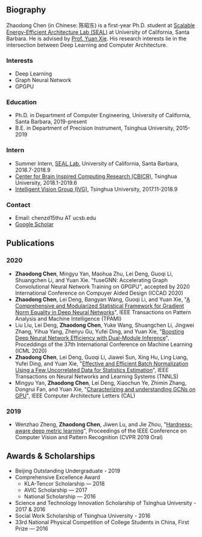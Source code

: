 ## Biography

Zhaodong Chen (in Chinese: 陈昭东) is a first-year Ph.D. student at [Scalable Energy-Efficient Architecture Lab (SEAL)](https://seal.ece.ucsb.edu) at University of California, Santa Barbara. He is advised by [Prof. Yuan Xie](https://web.ece.ucsb.edu/~yuanxie/). His research interests lie in the intersection between Deep Learning and Computer Architecture.

### Interests

* Deep Learning
* Graph Neural Network
* GPGPU

### Education

* Ph.D. in Department of Computer Engineering, University of California, Santa Barbara, 2019-present
* B.E.  in Department of Precision Instrument, Tsinghua University, 2015-2019

### Intern
* Summer Intern, [SEAL Lab](https://seal.ece.ucsb.edu), University of California, Santa Barbara, 2018.7-2018.9
* [Center for Brain Inspired Computing Research (CBICR)](https://www.cbicr.tsinghua.edu.cn/english/), Tsinghua University, 2018.1-2019.6
* [Intelligent Vision Group (IVG)](http://ivg.au.tsinghua.edu.cn/index.php), Tsinghua University, 2017.11-2018.9

### Contact
* Email: chenzd15thu AT ucsb.edu
* [Google Scholar](https://scholar.google.com/citations?user=cmuZqTEAAAAJ&hl=en)

## Publications

### 2020
* **Zhaodong Chen**, Mingyu Yan, Maohua Zhu, Lei Deng, Guoqi Li, Shuangchen Li, and Yuan Xie. "fuseGNN: Accelerating Graph Convolutional Neural Network Training on GPGPU", accepted by 2020 International Conference on Compuyer Aided Design (ICCAD 2020)
* **Zhaodong Chen**, Lei Deng, Bangyan Wang, Guoqi Li, and Yuan Xie, "[A Comprehensive and Modularized Statistical Framework for Gradient Norm Equality in Deep Neural Networks](https://ieeexplore.ieee.org/document/9143512)", IEEE Transactions on Pattern Analysis and Machine Intelligence (TPAMI)
* Liu Liu, Lei Deng, **Zhaodong Chen**, Yuke Wang, Shuangchen Li, Jingwei Zhang, Yihua Yang, Zhenyu Gu, Yufei Ding, and Yuan Xie, "[Boosting Deep Neural Network Efficiency with Dual-Module Inference](https://proceedings.icml.cc/static/paper_files/icml/2020/5569-Paper.pdf)", Proceddings of the 37th International Conference on Machine Learning (ICML 2020)
* **Zhaodong Chen**, Lei Deng, Guoqi Li, Jiawei Sun, Xing Hu, Ling Liang, Yufei Ding, and Yuan Xie, "[Effective and Efficient Batch Normalization Using a Few Uncorrelated Data for Statistics Estimation](https://ieeexplore.ieee.org/stamp/stamp.jsp?arnumber=9046854)", IEEE Transactions on Neural Networks and Learning Systems (TNNLS)
* Mingyu Yan, **Zhaodong Chen**, Lei Deng, Xiaochun Ye, Zhimin Zhang, Dongrui Fan, and Yuan Xie, "[Characterizing and understanding GCNs on GPU](https://ieeexplore.ieee.org/stamp/stamp.jsp?arnumber=8976117)", IEEE Computer Architecture Letters (CAL)

### 2019
* Wenzhao Zheng, **Zhaodong Chen**, Jiwen Lu, and Jie Zhou, "[Hardness-aware deep metric learning](https://openaccess.thecvf.com/content_CVPR_2019/papers/Zheng_Hardness-Aware_Deep_Metric_Learning_CVPR_2019_paper.pdf)", Proceedings of the IEEE Conference on Computer Vision and Pattern Recognition (CVPR 2019 Oral)

## Awards & Scholarships
* Beijing Outstanding Undergraduate - 2019
* Comprehensive Excellence Award
  * KLA-Tencor Scholarship — 2018
  * AVIC Scholarship — 2017
  * National Scholarship — 2016
* Science and Technology Innovation Scholarship of Tsinghua University - 2017 & 2016
* Social Work Scholarship of Tsinghua University - 2016
* 33rd National Physical Competition of College Students in China, First Prize — 2016

